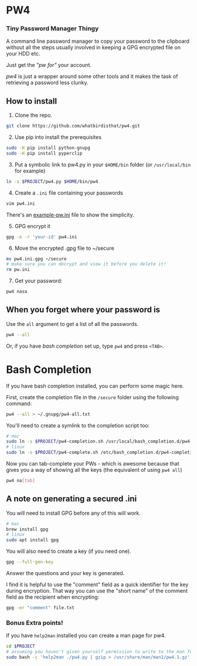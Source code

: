 # PW4
### Tiny Password Manager Thingy

A command line password manager to copy your password to the clipboard
without all the steps usually involved in keeping a GPG encrypted file
on your HDD etc.

Just get the _"pw for"_ your account.

*pw4* is just a wrapper around some other tools and it makes the
task of retrieving a password less clunky.

## How to install
1. Clone the repo.

```bash
git clone https://github.com/whatbirdisthat/pw4.git
```

2. Use pip into install the prerequisites
    
```bash
sudo -H pip install python-gnupg
sudo -H pip install pyperclip
```

3. Put a symbolic link to pw4.py in your `$HOME/bin` folder (or `/usr/local/bin` for example)

```bash
ln -s $PROJECT/pw4.py $HOME/bin/pw4
```
        
4. Create a `.ini` file containing your passwords
        
```bash
vim pw4.ini
```
        
There's an [example-pw.ini](example-pw.ini) file to show the simplicity.
        
5. GPG encrypt it
        
```bash
gpg -e -r 'your-id' pw4.ini
```

6. Move the encrypted .gpg file to ~/secure

```bash
mv pw4.ini.gpg ~/secure
# make sure you can decrypt and view it before you delete it!
rm pw.ini
```

7. Get your password:

```bash
pw4 nasa
```

## When you forget where your password is
Use the `all` argument to get a list of all the passwords.

```bash
pw4 --all
```

Or, if you have _bash completion_ set up, type `pw4` and press `<TAB>`.

# Bash Completion

If you have bash completion installed, you can perform some magic here.

First, create the completion file in the `/secure` folder using the following command:

```bash
pw4 --all > ~/.gnupg/pw4-all.txt
```

You'll need to create a symlink to the completion script too:
```bash
# mac
sudo ln -s $PROJECT/pw4-completion.sh /usr/local/bash_completion.d/pw4-completion
# linux
sudo ln -s $PROJECT/pw4-complete.sh /etc/bash_completion.d/pw4-completion
```

Now you can tab-complete your PWs - which is awesome because that
gives you a way of showing all the keys (the equivalent of using `pw4 all`)

```bash
pw4 na[tab]
```


## A note on generating a secured .ini
You will need to install GPG before any of this will work.
```bash
# mac
brew install gpg
# linux
sudo apt install gpg
```
You will also need to create a key (if you need one).
```bash
gpg --full-gen-key
```
Answer the questions and your key is generated.

I find it is helpful to use the "comment" field as a quick identifier
for the key during encryption. That way you can use the "short name"
of the comment field as the recipient when encrypting:
```bash
gpg -er "comment" file.txt
```

### Bonus Extra points!
If you have `help2man` installed you can create a man page for pw4.
```bash
cd $PROJECT
# assuming you haven't given yourself permission to write to the man folders
sudo bash -c 'help2man ./pw4.py | gzip > /usr/share/man/man1/pw4.1.gz'
```

